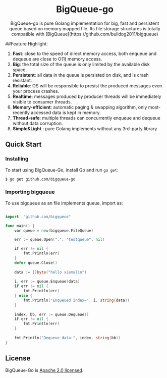 <h1 align="center">BigQueue-go</h1>

<p align="center">
BigQueue-go is pure Golang implementation for big, fast and persistent queue based on memory mapped file. Its file storage structures is totally compatible with 
[BigQueue](https://github.com/bulldog2011/bigqueue)
</p>

##Feature Highlight:  
1. **Fast**: close to the speed of direct memory access, both enqueue and dequeue are close to O(1) memory access.  
2. **Big**: the total size of the queue is only limited by the available disk space.  
3. **Persistent**: all data in the queue is persisted on disk, and is crash resistant.
4. **Reliable**: OS will be responsible to presist the produced messages even your process crashes.  
5. **Realtime**: messages produced by producer threads will be immediately visible to consumer threads.
6. **Memory-efficient**: automatic paging & swapping algorithm, only most-recently accessed data is kept in memory.  
7. **Thread-safe**: multiple threads can concurrently enqueue and dequeue without data corruption. 
8. **Simple&Light** : pure Golang implements without any 3rd-party library

## Quick Start

### Installing

To start using BigQueue-Go, install Go and run `go get`:

```sh
$ go get github.com/bigqueue-go
```

### Importing bigqueue

To use bigqueue as an file implements queue, import as:

```go

import	"github.com/bigqueue"

func main() {
	var queue = new(bigqueue.FileQueue)

	err := queue.Open(".", "testqueue", nil)

	if err != nil {
		fmt.Println(err)
	}
	defer queue.Close()
	
	data := []byte("hello xiemalin")
	
	i, err := queue.Enqueue(data)
	if err != nil {
		fmt.Println(err)
	} else {
		fmt.Println("Enqueued index=", i, string(data))
	}
	
	index, bb, err := queue.Dequeue()
	if err != nil {
		fmt.Println(err)
	}
	
	fmt.Println("Dequeue data:", index, string(bb))
}
```

## License
BigQueue-Go is [Apache 2.0 licensed](./LICENSE).

